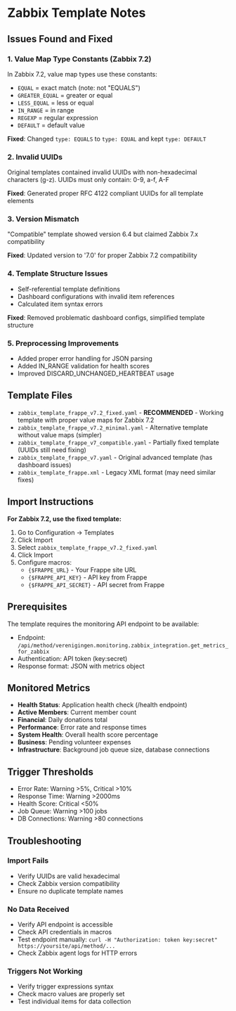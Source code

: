 # Zabbix Template Notes

## Issues Found and Fixed

### 1. Value Map Type Constants (Zabbix 7.2)
In Zabbix 7.2, value map types use these constants:
- `EQUAL` = exact match (note: not "EQUALS")
- `GREATER_EQUAL` = greater or equal
- `LESS_EQUAL` = less or equal  
- `IN_RANGE` = in range
- `REGEXP` = regular expression
- `DEFAULT` = default value

**Fixed**: Changed `type: EQUALS` to `type: EQUAL` and kept `type: DEFAULT`

### 2. Invalid UUIDs
Original templates contained invalid UUIDs with non-hexadecimal characters (g-z).
UUIDs must only contain: 0-9, a-f, A-F

**Fixed**: Generated proper RFC 4122 compliant UUIDs for all template elements

### 3. Version Mismatch
"Compatible" template showed version 6.4 but claimed Zabbix 7.x compatibility

**Fixed**: Updated version to '7.0' for proper Zabbix 7.2 compatibility

### 4. Template Structure Issues
- Self-referential template definitions
- Dashboard configurations with invalid item references
- Calculated item syntax errors

**Fixed**: Removed problematic dashboard configs, simplified template structure

### 5. Preprocessing Improvements
- Added proper error handling for JSON parsing
- Added IN_RANGE validation for health scores
- Improved DISCARD_UNCHANGED_HEARTBEAT usage

## Template Files

- `zabbix_template_frappe_v7.2_fixed.yaml` - **RECOMMENDED** - Working template with proper value maps for Zabbix 7.2
- `zabbix_template_frappe_v7.2_minimal.yaml` - Alternative template without value maps (simpler)
- `zabbix_template_frappe_v7_compatible.yaml` - Partially fixed template (UUIDs still need fixing)
- `zabbix_template_frappe_v7.yaml` - Original advanced template (has dashboard issues)
- `zabbix_template_frappe.xml` - Legacy XML format (may need similar fixes)

## Import Instructions

**For Zabbix 7.2, use the fixed template:**

1. Go to Configuration → Templates
2. Click Import
3. Select `zabbix_template_frappe_v7.2_fixed.yaml`
4. Click Import
5. Configure macros:
   - `{$FRAPPE_URL}` - Your Frappe site URL
   - `{$FRAPPE_API_KEY}` - API key from Frappe
   - `{$FRAPPE_API_SECRET}` - API secret from Frappe

## Prerequisites

The template requires the monitoring API endpoint to be available:
- Endpoint: `/api/method/verenigingen.monitoring.zabbix_integration.get_metrics_for_zabbix`
- Authentication: API token (key:secret)
- Response format: JSON with metrics object

## Monitored Metrics

- **Health Status**: Application health check (/health endpoint)
- **Active Members**: Current member count
- **Financial**: Daily donations total
- **Performance**: Error rate and response times
- **System Health**: Overall health score percentage
- **Business**: Pending volunteer expenses
- **Infrastructure**: Background job queue size, database connections

## Trigger Thresholds

- Error Rate: Warning >5%, Critical >10%
- Response Time: Warning >2000ms
- Health Score: Critical <50%
- Job Queue: Warning >100 jobs
- DB Connections: Warning >80 connections

## Troubleshooting

### Import Fails
- Verify UUIDs are valid hexadecimal
- Check Zabbix version compatibility
- Ensure no duplicate template names

### No Data Received
- Verify API endpoint is accessible
- Check API credentials in macros
- Test endpoint manually: `curl -H "Authorization: token key:secret" https://yoursite/api/method/...`
- Check Zabbix agent logs for HTTP errors

### Triggers Not Working
- Verify trigger expressions syntax
- Check macro values are properly set
- Test individual items for data collection